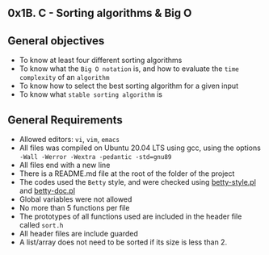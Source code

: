 ## 0x1B. C - Sorting algorithms & Big O

## General objectives
* To know at least four different sorting algorithms
* To know what the ``Big O notation`` is, and how to evaluate the ``time complexity`` of an ``algorithm``
* To know how to select the best sorting algorithm for a given input
* To know what ``stable sorting algorithm`` is

## General Requirements
- Allowed editors: ``vi``, ``vim``, ``emacs``
- All files was compiled on Ubuntu 20.04 LTS using gcc, using the options ``-Wall -Werror -Wextra -pedantic -std=gnu89``
- All files end with a new line
- There is a README.md file at the root of the folder of the project
- The codes used the ``Betty`` style, and were checked using [betty-style.pl](https://github.com/holbertonschool/Betty/blob/master/betty-style.pl) and [betty-doc.pl](https://github.com/holbertonschool/Betty/blob/master/betty-doc.pl)
- Global variables were not allowed
- No more than 5 functions per file
- The prototypes of all functions used are included in the header file called ``sort.h``
- All header files are include guarded
- A list/array does not need to be sorted if its size is less than 2.
